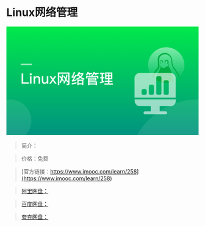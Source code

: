 # Linux网络管理

![img](../../assets/5fe442e20001a6b005400304.jpg)

> 简介：

> 价格：免费

> [官方链接：https://www.imooc.com/learn/258](https://www.imooc.com/learn/258)

> [阿里网盘：]()

> [百度网盘：]()

> [夸克网盘：]()
